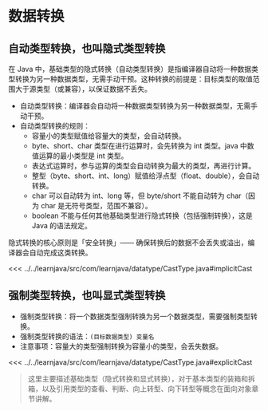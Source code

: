 # 数据转换

## 自动类型转换，也叫隐式类型转换

在 Java 中，基础类型的隐式转换（自动类型转换）是指编译器自动将一种数据类型转换为另一种数据类型，无需手动干预。这种转换的前提是：目标类型的取值范围大于源类型（或兼容），以保证数据不丢失。

- 自动类型转换：编译器会自动将一种数据类型转换为另一种数据类型，无需手动干预。
- 自动类型转换的规则：
  - 容量小的类型赋值给容量大的类型，会自动转换。
  - byte、short、char 类型在进行运算时，会先转换为 int 类型。java 中数值运算的最小类型是 int 类型。
  - 表达式运算时，参与运算的类型会自动转换为最大的类型，再进行计算。
  - 整型（byte、short、int、long）赋值给浮点型（float、double），会自动转换。
  - char 可以自动转为 int、long 等，但 byte/short 不能自动转为 char（因为 char 是无符号类型，范围不兼容）。
  - boolean 不能与任何其他基础类型进行隐式转换（包括强制转换），这是 Java 的语法规定。

隐式转换的核心原则是「安全转换」—— 确保转换后的数据不会丢失或溢出，编译器会自动完成这类转换。

<<< ../../learnjava/src/com/learnjava/datatype/CastType.java#implicitCast

## 强制类型转换，也叫显式类型转换

- 强制类型转换：将一个数据类型强制转换为另一个数据类型，需要强制类型转换。
- 强制类型转换的语法：`(目标数据类型) 变量名`
- 注意事项：容量大的类型强制转换为容量小的类型，会丢失数据。

<<< ../../learnjava/src/com/learnjava/datatype/CastType.java#explicitCast

> 这里主要描述基础类型（隐式转换和显式转换），对于基本类型的装箱和拆箱，以及引用类型的查看、判断、向上转型、向下转型等概念在面向对象章节讲解。
